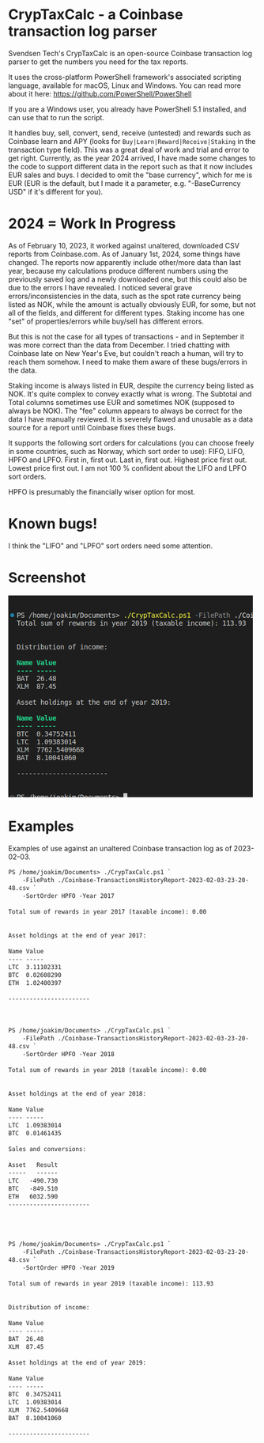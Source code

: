 # CrypTaxCalc - a Coinbase transaction log parser

Svendsen Tech's CrypTaxCalc is an open-source Coinbase transaction log parser to get the numbers you need for the tax reports.

It uses the cross-platform PowerShell framework's associated scripting language, available for macOS, Linux and Windows. You can read more about it here: https://github.com/PowerShell/PowerShell 

If you are a Windows user, you already have PowerShell 5.1 installed, and can use that to run the script.

It handles buy, sell, convert, send, receive (untested) and rewards such as Coinbase learn and APY (looks for ```Buy|Learn|Reward|Receive|Staking``` in the transaction type field). This was a great deal of work and trial and error to get right. Currently, as the year 2024 arrived, I have made some changes to the code to support different data in the report such as that it now includes EUR sales and buys. I decided to omit the "base currency", which for me is EUR (EUR is the default, but I made it a parameter, e.g. "-BaseCurrency USD" if it's different for you).

# 2024 = Work In Progress

As of February 10, 2023, it worked against unaltered, downloaded CSV reports from Coinbase.com. As of January 1st, 2024, some things have changed. The reports now apparently include other/more data than last year, because my calculations produce different numbers using the previously saved log and a newly downloaded one, but this could also be due to the errors I have revealed. I noticed several grave errors/inconsistencies in the data, such as the spot rate currency being listed as NOK, while the amount is actually obviously EUR, for some, but not all of the fields, and different for different types. Staking income has one "set" of properties/errors while buy/sell has different errors.

But this is not the case for all types of transactions - and in September it was more correct than the data from December. I tried chatting with Coinbase late on New Year's Eve, but couldn't reach a human, will try to reach them somehow. I need to make them aware of these bugs/errors in the data.

Staking income is always listed in EUR, despite the currency being listed as NOK. It's quite complex to convey exactly what is wrong. The Subtotal and Total columns sometimes use EUR and sometimes NOK (supposed to always be NOK). The "fee" column appears to always be correct for the data I have manually reviewed. It is severely flawed and unusable as a data source for a report until Coinbase fixes these bugs.

It supports the following sort orders for calculations (you can choose freely in some countries, such as Norway, which sort order to use): FIFO, LIFO, HPFO and LPFO. First in, first out. Last in, first out. Highest price first out. Lowest price first out. I am not 100 % confident about the LIFO and LPFO sort orders.

HPFO is presumably the financially wiser option for most.

# Known bugs!

I think the "LIFO" and "LPFO" sort orders need some attention.

# Screenshot

![CrypTaxCalc example](/Images/cryptaxcalc-example.png)

# Examples

Examples of use against an unaltered Coinbase transaction log as of 2023-02-03.

```
PS /home/joakim/Documents> ./CrypTaxCalc.ps1 `
    -FilePath ./Coinbase-TransactionsHistoryReport-2023-02-03-23-20-48.csv `
    -SortOrder HPFO -Year 2017

Total sum of rewards in year 2017 (taxable income): 0.00


Asset holdings at the end of year 2017:

Name Value
---- -----
LTC  3.11102331
BTC  0.02608290
ETH  1.02400397

-----------------------



PS /home/joakim/Documents> ./CrypTaxCalc.ps1 `
    -FilePath ./Coinbase-TransactionsHistoryReport-2023-02-03-23-20-48.csv `
    -SortOrder HPFO -Year 2018

Total sum of rewards in year 2018 (taxable income): 0.00


Asset holdings at the end of year 2018:

Name Value
---- -----
LTC  1.09383014
BTC  0.01461435

Sales and conversions:

Asset   Result
-----   ------
LTC   -490.730
BTC   -849.510
ETH   6032.590
-----------------------




PS /home/joakim/Documents> ./CrypTaxCalc.ps1 `
    -FilePath ./Coinbase-TransactionsHistoryReport-2023-02-03-23-20-48.csv `
    -SortOrder HPFO -Year 2019

Total sum of rewards in year 2019 (taxable income): 113.93


Distribution of income:

Name Value
---- -----
BAT  26.48
XLM  87.45

Asset holdings at the end of year 2019:

Name Value
---- -----
BTC  0.34752411
LTC  1.09383014
XLM  7762.5409668
BAT  8.10041060

-----------------------

```

